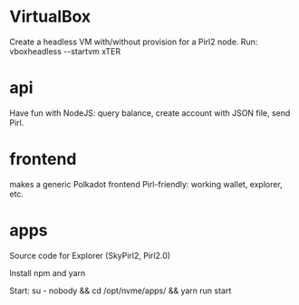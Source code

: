 
VirtualBox
==========

Create a headless VM with/without provision for a Pirl2 node.
Run: vboxheadless --startvm xTER

api
===

Have fun with NodeJS: query balance, create account with JSON file, send Pirl.


frontend
========

makes a generic Polkadot frontend Pirl-friendly: working wallet, explorer, etc.


apps
====

Source code for Explorer (SkyPirl2, Pirl2.0)

Install npm and yarn

Start:
su - nobody && cd /opt/nvme/apps/ && yarn run start

